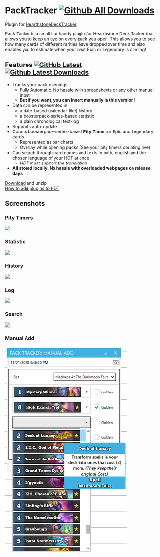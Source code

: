 # PackTracker [![Github All Downloads](https://img.shields.io/github/downloads/Ellekappae/packtracker/total.svg)](https://github.com/Ellekappae/PackTracker/releases)
Plugin for [HearthstoneDeckTracker](https://hsdecktracker.net/)

Pack Tacker is a small but handy plugin for Hearthstone Deck Tacker that allows you to keep an eye on every pack you open. 
This allows you to see how many cards of different rarities have dropped over time and also enables you to estimate when your next Epic or Legendary is coming!

## Features [![GitHub Latest](https://img.shields.io/github/v/release/Ellekappae/packtracker.svg)](https://github.com/Ellekappae/PackTracker/releases/latest) [![Github Latest Downloads](https://img.shields.io/github/downloads/Ellekappae/packtracker/latest/total.svg)](https://github.com/Ellekappae/PackTracker/releases/latest)
- Tracks your pack openings
  - Fully Automatic. No hassle with spreadsheets or any other manual input
  - **But if you want, you can insert manually in this version!**
- Data can be represented in
  - a date-based (calendar-like) history
  - a boosterpack-series-based statistic
  - a plain chronological text-log
- Supports auto-update
- Counts boosterpack-series-based **Pity Timer** for Epic and Legendary cards
  - Represented as bar charts
  - Overlay while opening packs (See your pity timers counting live)
- Can search through card names and texts in both, english and the chosen language of your HDT at once
  - *HDT must support the translation*
- **All stored locally. No hassle with overloaded webpages on release days**

[Download](https://github.com/Ellekappae/PackTracker/releases/download/1.2.12/PackTracker-1.2.12.with.manual.add.zip)  and unzip  
[How to add plugins to HDT](https://github.com/HearthSim/Hearthstone-Deck-Tracker/wiki/Available-Plugins)

## Screenshots

### Pity Timers  
![](https://github.com/Ellekappae/PackTracker/blob/master/doc/Screenshots/PityTimer.png?raw=true)

### Statistic  
![](https://github.com/Ellekappae/PackTracker/blob/master/doc/Screenshots/Statistic.png?raw=true)

### History  
![](https://github.com/Ellekappae/PackTracker/blob/master/doc/Screenshots/History.png?raw=true)  

### Log  
![](https://github.com/Ellekappae/PackTracker/blob/master/doc/Screenshots/Log.png?raw=true)

### Search  
![](https://github.com/Ellekappae/PackTracker/blob/master/doc/Screenshots/Search.png?raw=true)

### Manual Add  
![](https://github.com/Ellekappae/PackTracker/blob/master/doc/Screenshots/ManualAdd.png?raw=true)
